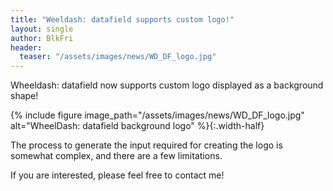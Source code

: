 ```yaml
---
title: "Weeldash: datafield supports custom logo!"
layout: single
author: BlkFri
header:
  teaser: "/assets/images/news/WD_DF_logo.jpg"
---
```


Wheeldash: datafield now supports custom logo displayed as a background shape!

{% include figure image_path="/assets/images/news/WD_DF_logo.jpg" alt="WheelDash: datafield background logo" %}{:.width-half}

The process to generate the input required for creating the logo is somewhat complex, and there are a few limitations.

If you are interested, please feel free to contact me!

